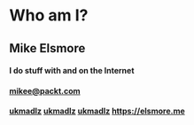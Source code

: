 # Who am I?

## Mike Elsmore

#### I do stuff with and on the Internet

#### mikee@packt.com

#### <i class="fa fa-twitter" ></i> [ukmadlz](https://twitter.com/ukmadlz) <i class="fa fa-github" ></i> [ukmadlz](https://github.com/ukmadlz) <i class="fa fa-medium" ></i> [ukmadlz](https://medium.com/@ukmadlz) <i class="fa fa-link" ></i> https://elsmore.me